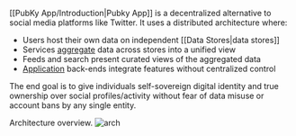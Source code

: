 [[PubKy App/Introduction|Pubky App]] is a decentralized alternative to social media platforms like Twitter. It uses a distributed architecture where:

- Users host their own data on independent [[Data Stores|data stores]]
- Services [aggregate](Aggregator.md) data across stores into a unified view
- Feeds and search present curated views of the aggregated data
- [Application](Applications.md) back-ends integrate features without centralized control

The end goal is to give individuals self-sovereign digital identity and true ownership over social profiles/activity without fear of data misuse or account bans by any single entity.

Architecture overview.
![arch](pubky_arch.png)
